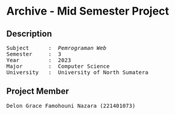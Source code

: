 # Archive - Mid Semester Project

## Description
<pre>
Subject      :  <i>Pemrograman Web</i>
Semester     :  3  
Year         :  2023
Major        :  Computer Science
University   :  University of North Sumatera
</pre>

## Project Member
<pre>
Delon Grace Famohouni Nazara (221401073)
</pre>
